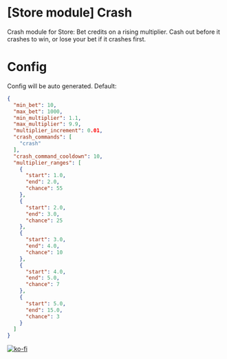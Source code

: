 # [Store module] Crash
Crash module for Store: Bet credits on a rising multiplier. Cash out before it crashes to win, or lose your bet if it crashes first.

# Config
Config will be auto generated. Default:
```json
{
  "min_bet": 10,
  "max_bet": 1000,
  "min_multiplier": 1.1,
  "max_multiplier": 9.9,
  "multiplier_increment": 0.01,
  "crash_commands": [
    "crash"
  ],
  "crash_command_cooldown": 10,
  "multiplier_ranges": [
    {
      "start": 1.0,
      "end": 2.0,
      "chance": 55
    },
    {
      "start": 2.0,
      "end": 3.0,
      "chance": 25
    },
    {
      "start": 3.0,
      "end": 4.0,
      "chance": 10
    },
    {
      "start": 4.0,
      "end": 5.0,
      "chance": 7
    },
    {
      "start": 5.0,
      "end": 15.0,
      "chance": 3
    }
  ]
}

```
[![ko-fi](https://ko-fi.com/img/githubbutton_sm.svg)](https://ko-fi.com/L4L611665R)
